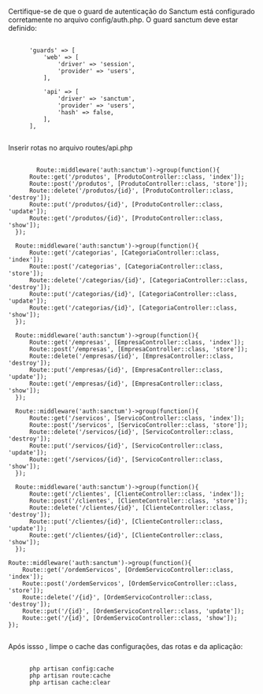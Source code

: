 Certifique-se de que o guard de autenticação do Sanctum está configurado corretamente no arquivo config/auth.php. O guard sanctum deve estar definido:


<pre class="language-php">
  <code class="language-php">
      'guards' => [
          'web' => [
              'driver' => 'session',
              'provider' => 'users',
          ],
      
          'api' => [
              'driver' => 'sanctum',
              'provider' => 'users',
              'hash' => false,
          ],
      ],
  </code>
</pre>

Inserir rotas no arquivo routes/api.php
<pre class="language-php">
  <code class="language-php">
        Route::middleware('auth:sanctum')->group(function(){
      Route::get('/produtos', [ProdutoController::class, 'index']);
      Route::post('/produtos', [ProdutoController::class, 'store']);
      Route::delete('/produtos/{id}', [ProdutoController::class, 'destroy']);
      Route::put('/produtos/{id}', [ProdutoController::class, 'update']);
      Route::get('/produtos/{id}', [ProdutoController::class, 'show']);
  });
  
  Route::middleware('auth:sanctum')->group(function(){
      Route::get('/categorias', [CategoriaController::class, 'index']);
      Route::post('/categorias', [CategoriaController::class, 'store']);
      Route::delete('/categorias/{id}', [CategoriaController::class, 'destroy']);
      Route::put('/categorias/{id}', [CategoriaController::class, 'update']);
      Route::get('/categorias/{id}', [CategoriaController::class, 'show']);
  });
  
  Route::middleware('auth:sanctum')->group(function(){
      Route::get('/empresas', [EmpresaController::class, 'index']);
      Route::post('/empresas', [EmpresaController::class, 'store']);
      Route::delete('/empresas/{id}', [EmpresaController::class, 'destroy']);
      Route::put('/empresas/{id}', [EmpresaController::class, 'update']);
      Route::get('/empresas/{id}', [EmpresaController::class, 'show']);
  });
  
  Route::middleware('auth:sanctum')->group(function(){
      Route::get('/servicos', [ServicoController::class, 'index']);
      Route::post('/servicos', [ServicoController::class, 'store']);
      Route::delete('/servicos/{id}', [ServicoController::class, 'destroy']);
      Route::put('/servicos/{id}', [ServicoController::class, 'update']);
      Route::get('/servicos/{id}', [ServicoController::class, 'show']);
  });
  
  Route::middleware('auth:sanctum')->group(function(){
      Route::get('/clientes', [ClienteController::class, 'index']);
      Route::post('/clientes', [ClienteController::class, 'store']);
      Route::delete('/clientes/{id}', [ClienteController::class, 'destroy']);
      Route::put('/clientes/{id}', [ClienteController::class, 'update']);
      Route::get('/clientes/{id}', [ClienteController::class, 'show']);
  });

Route::middleware('auth:sanctum')->group(function(){
    Route::get('/ordemServicos', [OrdemServicoController::class, 'index']);
    Route::post('/ordemServicos', [OrdemServicoController::class, 'store']);
    Route::delete('/{id}', [OrdemServicoController::class, 'destroy']);
    Route::put('/{id}', [OrdemServicoController::class, 'update']);
    Route::get('/{id}', [OrdemServicoController::class, 'show']);
});
  </code>
</pre>


Após issso , limpe o cache das configurações, das rotas e da aplicação:

<pre class="language-php">
  <code class="language-php">
      php artisan config:cache
      php artisan route:cache
      php artisan cache:clear
  </code>
</pre>
